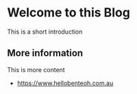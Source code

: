 # Welcome to this Blog

This is a short introduction

## More information
This is more content
* https://www.hellobenteoh.com.au
